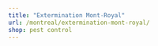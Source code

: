 ```yaml
---
title: "Extermination Mont-Royal"
url: /montreal/extermination-mont-royal/
shop: pest control
---
```

